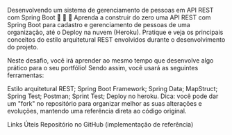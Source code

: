 Desenvolvendo um sistema de gerenciamento de pessoas em API REST com Spring Boot



Aprenda a construir do zero uma API REST com Spring Boot para cadastro e gerenciamento de pessoas de uma organização, até o Deploy na nuvem (Heroku). Pratique e veja os principais conceitos do estilo arquitetural REST envolvidos durante o desenvolvimento do projeto.

Neste desafio, você irá aprender ao mesmo tempo que desenvolve algo prático para o seu portfólio! Sendo assim, você usará as seguintes ferramentas:

Estilo arquitetural REST;
Spring Boot Framework;
Spring Data;
MapStruct;
Spring Test;
Postman;
Sprint Test;
Deploy no heroku.
Dica: você pode dar um "fork" no repositório para organizar melhor as suas alterações e evoluções, mantendo uma referência direta ao código original.

Links Úteis
Repositório no GitHub (implementação de referência)
